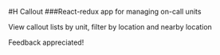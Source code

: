 #H Callout
###React-redux app for managing on-call units

View callout lists by unit, filter by location and nearby location

Feedback appreciated!
